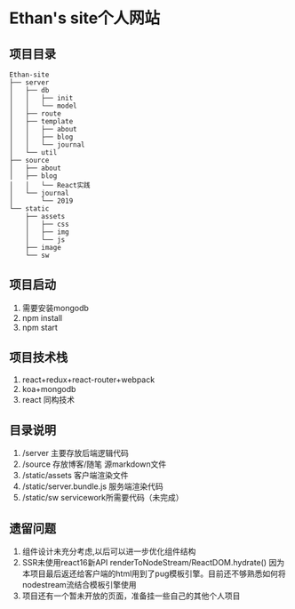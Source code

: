 # Ethan's site个人网站

## 项目目录

```catalog
Ethan-site
├── server
│   ├── db
│   │   ├── init
│   │   └── model
│   ├── route
│   ├── template
│   │   ├── about
│   │   ├── blog
│   │   └── journal
│   └── util
├── source
│   ├── about
│   ├── blog
│   │   └── React实践
│   └── journal
│       └── 2019
└── static
    ├── assets
    │   ├── css
    │   ├── img
    │   └── js
    ├── image
    └── sw
```

## 项目启动

1. 需要安装mongodb
2. npm install
3. npm start

## 项目技术栈

1. react+redux+react-router+webpack
2. koa+mongodb
3. react 同构技术

## 目录说明

1. /server 主要存放后端逻辑代码
2. /source 存放博客/随笔 源markdown文件
3. /static/assets 客户端渲染文件
4. /static/server.bundle.js 服务端渲染代码
5. /static/sw servicework所需要代码（未完成）

## 遗留问题

1. 组件设计未充分考虑,以后可以进一步优化组件结构
2. SSR未使用react16新API renderToNodeStream/ReactDOM.hydrate() 因为本项目最后返还给客户端的html用到了pug模板引擎。目前还不够熟悉如何将nodestream流结合模板引擎使用
3. 项目还有一个暂未开放的页面，准备挂一些自己的其他个人项目
